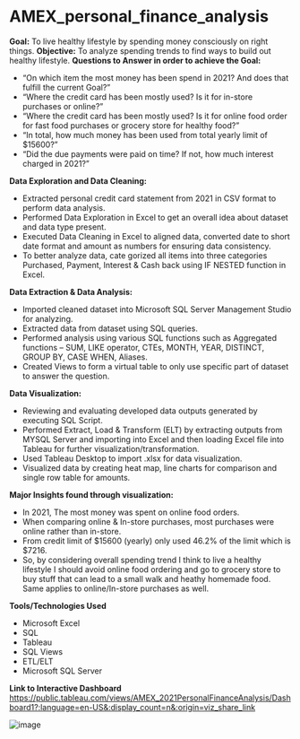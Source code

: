 # AMEX_personal_finance_analysis

**Goal:** To live healthy lifestyle by spending money consciously on right things.
**Objective:** To analyze spending trends to find ways to build out healthy lifestyle.
**Questions to Answer in order to achieve the Goal:** 
- “On which item the most money has been spend in 2021? And does that fulfill the current Goal?” 
- “Where the credit card has been mostly used? Is it for in-store purchases or online?”
- “Where the credit card has been mostly used? Is it for online food order for fast food purchases or grocery store for healthy food?”
- “In total, how much money has been used from total yearly limit of $15600?”
- “Did the due payments were paid on time? If not, how much interest charged in 2021?”

**Data Exploration and Data Cleaning:**
- Extracted personal credit card statement from 2021 in CSV format to perform data analysis.
- Performed Data Exploration in Excel to get an overall idea about dataset and data type present.
- Executed Data Cleaning in Excel to aligned data, converted date to short date format and amount as numbers for ensuring data consistency.
- To better analyze data, cate gorized all items into three categories Purchased, Payment, Interest & Cash back using IF NESTED function in Excel.

**Data Extraction & Data Analysis:**
- Imported cleaned dataset into Microsoft SQL Server Management Studio for analyzing.
- Extracted data from dataset using SQL queries.
- Performed analysis using various SQL functions such as Aggregated functions – SUM, LIKE operator, CTEs, MONTH, YEAR, DISTINCT, GROUP BY, CASE WHEN, Aliases. 
- Created Views to form a virtual table to only use specific part of dataset to answer the question.

**Data Visualization:**
- Reviewing and evaluating developed data outputs generated by executing SQL Script.
- Performed Extract, Load & Transform (ELT) by extracting outputs from MYSQL Server and importing into Excel and then loading Excel file into Tableau for further         visualization/transformation. 
- Used Tableau Desktop to import .xlsx for data visualization.
- Visualized data by creating heat map, line charts for comparison and single row table for amounts.

**Major Insights found through visualization:** 
- In 2021, The most money was spent on online food orders.
- When comparing online & In-store purchases, most purchases were online rather than in-store.
- From credit limit of $15600 (yearly) only used 46.2% of the limit which is $7216. 
- So, by considering overall spending trend I think to live a healthy lifestyle I should avoid online food ordering and go to grocery store to buy stuff that can lead to a small walk and heathy homemade food. Same applies to online/In-store purchases as well.

 
**Tools/Technologies Used**
 
- Microsoft Excel
- SQL
- Tableau 
- SQL Views
- ETL/ELT
- Microsoft SQL Server

**Link to Interactive Dashboard**
https://public.tableau.com/views/AMEX_2021PersonalFinanceAnalysis/Dashboard1?:language=en-US&:display_count=n&:origin=viz_share_link

![image](https://user-images.githubusercontent.com/114427519/200885875-a9780aee-c22e-46c7-bc62-faccccade667.png)
